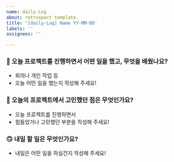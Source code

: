 ```yaml
---
name: daily-Log
about: retrospect template.
title: '[daily-Log] Name YY-MM-DD'
labels: ''
assignees: ''

---
```


### 🤩 오늘 프로젝트를 진행하면서 어떤 일을 했고, 무엇을 배웠나요?
- 회의나 개인 작업 등
- 오늘 어떤 일을 했는지 작성해 주세요!

### 🤔 오늘의 프로젝트에서 고민했던 점은 무엇인가요?
- 오늘 프로젝트를 진행하면서 
- 힘들었거나 고민했던 부분을 작성해 주세요!

### 🙃 내일 할 일은 무엇인가요?
- 내일은 어떤 일을 하실건지 작성해 주세요!
